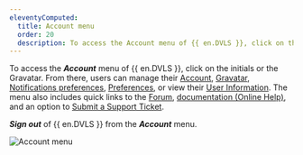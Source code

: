 ```yaml
---
eleventyComputed:
  title: Account menu
  order: 20
  description: To access the Account menu of {{ en.DVLS }}, click on the initials or the Gravatar.
---
```

To access the ***Account*** menu of {{ en.DVLS }}, click on the initials or the Gravatar. From there, users can manage their [Account](/server/web-interface/account-menu/edit-account/), [Gravatar](/server/web-interface/account-menu/change-gravatar/), [Notifications preferences](/server/web-interface/account-menu/notifications-preferences), [Preferences](/server/web-interface/account-menu/settings/), or view their [User Information](/server/web-interface/account-menu/user-information/). The menu also includes quick links to the [Forum](https://forum.devolutions.net/product/server), [documentation (Online Help)](/server/), and an option to [Submit a Support Ticket](/server/web-interface/account-menu/submit-support-ticket/).

***Sign out*** of {{ en.DVLS }} from the ***Account*** menu.

![Account menu](https://cdnweb.devolutions.net/docs/DVLS2000_2024_1.png)